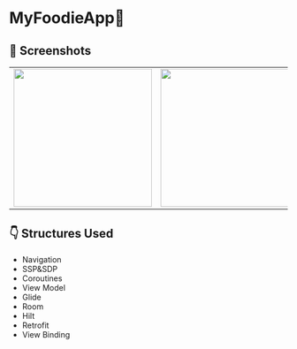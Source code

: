# MyFoodieApp🍛
## 📸 Screenshots
<table>
  <tbody>
    <tr>
      <td><img src="https://github.com/amineytc/My-Notes-App/assets/75496744/de51316b-7bb8-4659-8c05-c945f9f1b8bd" width=250px></td>
      <td><img src="https://github.com/amineytc/My-Notes-App/assets/75496744/95f5c6f3-baa1-482a-811e-91fa4e139484" width=250px></td>
      <td><img src="https://github.com/amineytc/My-Notes-App/assets/75496744/29598b71-9fcf-421f-b572-094d435fae27" width=250px></td>
      <td><img src="https://github.com/amineytc/MyFoodieApp/assets/75496744/3f138c67-a06e-4f4b-95fd-dbf3e210c076" width=250px></td>
      <td><img src="https://github.com/amineytc/MyFoodieApp/assets/75496744/3051f267-9780-4a3e-ad90-d7b1f791d7e9" width=250px></td>
    </tr>
  </tbody>
 </table>

## :point_down: Structures Used
+ Navigation
+ SSP&SDP
+ Coroutines
+ View Model
+ Glide
+ Room
+ Hilt
+ Retrofit
+ View Binding
